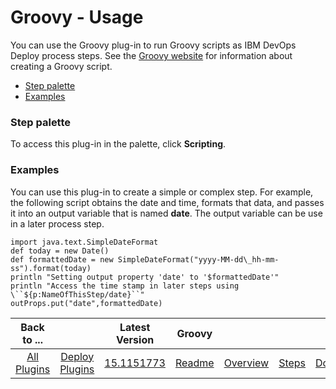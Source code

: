 
# Groovy - Usage


You can use the Groovy plug-in to run Groovy scripts as IBM DevOps Deploy process steps. See the [Groovy website](http://www.groovy-lang.org/) for information about creating a Groovy script.

* [Step palette](#palette)
* [Examples](#examples)


### **Step palette**

To access this plug-in in the palette, click **Scripting**.


### **Examples**

You can use this plug-in to create a simple or complex step. For example, the following script obtains the date and time, formats that data, and passes it into an output variable that is named **date**. The output variable can be use in a later process step.


```
import java.text.SimpleDateFormat
def today = new Date()
def formattedDate = new SimpleDateFormat("yyyy-MM-dd\_hh-mm-ss").format(today)
println "Setting output property 'date' to '$formattedDate'"
println "Access the time stamp in later steps using \``${p:NameOfThisStep/date}``"
outProps.put("date",formattedDate)

```


|Back to ...||Latest Version|Groovy ||||
| :---: | :---: | :---: | :---: | :---: | :---: | :---: |
|[All Plugins](../../index.md)|[Deploy Plugins](../README.md)|[15.1151773](https://raw.githubusercontent.com/UrbanCode/IBM-UCD-PLUGINS/main/files/Groovy/ucd-Groovy-15.1151773.zip)|[Readme](README.md)|[Overview](overview.md)|[Steps](steps.md)|[Downloads](downloads.md)|
